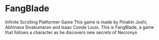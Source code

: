# FangBlade
Infinite Scrolling Platformer Game
This game is made by Pinakin Joshi, Abhinava Sivakumaran and Isaac Conde Louis.
This is FangBlade, a game that follows a character as he discovers new secrets of Necronyx
